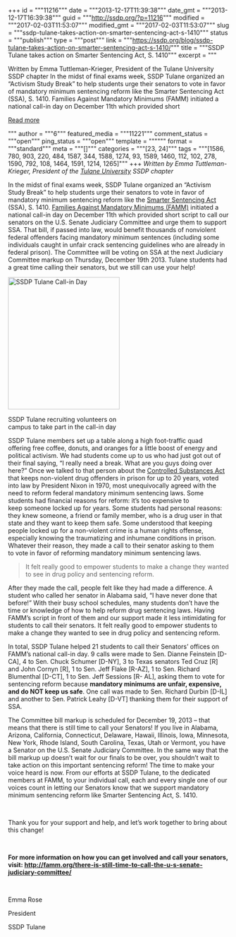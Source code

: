 +++
id = """11216"""
date = """2013-12-17T11:39:38"""
date_gmt = """2013-12-17T16:39:38"""
guid = """http://ssdp.org/?p=11216"""
modified = """2017-02-03T11:53:07"""
modified_gmt = """2017-02-03T11:53:07"""
slug = """ssdp-tulane-takes-action-on-smarter-sentencing-act-s-1410"""
status = """publish"""
type = """post"""
link = """https://ssdp.org/blog/ssdp-tulane-takes-action-on-smarter-sentencing-act-s-1410/"""
title = """SSDP Tulane takes action on Smarter Sentencing Act, S. 1410"""
excerpt = """<p>Written by Emma Tuttleman-Krieger, President of the Tulane University SSDP chapter In the midst of final exams week, SSDP Tulane organized an “Activism Study Break” to help students urge their senators to vote in favor of mandatory minimum sentencing reform like the Smarter Sentencing Act (SSA), S. 1410. Families Against Mandatory Minimums (FAMM) initiated a national call-in day on December 11th which provided short</p>
<div class="h10"></div>
<p><a class="more-link2 flat" href="https://ssdp.org/blog/ssdp-tulane-takes-action-on-smarter-sentencing-act-s-1410/">Read more</a></p>
"""
author = """6"""
featured_media = """11221"""
comment_status = """open"""
ping_status = """open"""
template = """"""
format = """standard"""
meta = """[]"""
categories = """[23, 24]"""
tags = """[1586, 780, 903, 220, 484, 1587, 344, 1588, 1274, 93, 1589, 1460, 112, 102, 278, 1590, 792, 108, 1464, 1591, 1214, 1265]"""
+++
<em>Written by Emma Tuttleman-Krieger, President of the <a href="http://ssdp.org/chapters/southern/louisiana/tulane-university/" target="_blank">Tulane University</a> SSDP chapter</em>



In the midst of final exams week, SSDP Tulane organized an “Activism Study Break” to help students urge their senators to vote in favor of mandatory minimum sentencing reform like the <a title="Smarter Sentencing Act" href="https://www.govtrack.us/congress/bills/113/s1410" target="_blank">Smarter Sentencing Act</a> (SSA), S. 1410. <a title="Families Against Mandatory Minimums" href="http://famm.org/" target="_blank">Families Against Mandatory Minimums (FAMM)</a> initiated a national call-in day on December 11th which provided short script to call our senators on the U.S. Senate Judiciary Committee and urge them to support SSA. That bill, if passed into law, would benefit thousands of nonviolent federal offenders facing mandatory minimum sentences (including some individuals caught in unfair crack sentencing guidelines who are already in federal prison). The Committee will be voting on SSA at the next Judiciary Committee markup on Thursday, December 19th 2013. Tulane students had a great time calling their senators, but we still can use your help!



<div id="attachment_11221" style="width: 263px" class="wp-caption alignright"><a href="/assets/2013/12/IMG_0432.jpeg"><img class="size-medium wp-image-11221" alt="SSDP Tulane Call-in Day" src="http://ssdp.org/assets/2013/12/IMG_0432-253x300.jpeg" width="253" height="300" /></a><p class="wp-caption-text">SSDP Tulane recruiting volunteers on campus to take part in the call-in day</p></div>



SSDP Tulane members set up a table along a high foot-traffic quad offering free coffee, donuts, and oranges for a little boost of energy and political activism. We had students come up to us who had just got out of their final saying, “I really need a break. What are you guys doing over here?” Once we talked to that person about the <a title="Controlled Substances Act (CSA)" href="http://en.wikipedia.org/wiki/Controlled_Substances_Act" target="_blank">Controlled Substances Act</a> that keeps non-violent drug offenders in prison for up to 20 years, voted into law by President Nixon in 1970, most unequivocally agreed with the need to reform federal mandatory minimum sentencing laws. Some students had financial reasons for reform: it&#8217;s too expensive to keep someone locked up for years. Some students had personal reasons: they knew someone, a friend or family member, who is a drug user in that state and they want to keep them safe. Some understood that keeping people locked up for a non-violent crime is a human rights offense, especially knowing the traumatizing and inhumane conditions in prison. Whatever their reason, they made a call to their senator asking to them to vote in favor of reforming mandatory minimum sentencing laws.

<blockquote>It felt really good to empower students to make a change they wanted to see in drug policy and sentencing reform.</blockquote>

After they made the call, people felt like they had made a difference. A student who called her senator in Alabama said, “I have never done that before!” With their busy school schedules, many students don’t have the time or knowledge of how to help reform drug sentencing laws. Having FAMM’s script in front of them and our support made it less intimidating for students to call their senators. It felt really good to empower students to make a change they wanted to see in drug policy and sentencing reform.



In total, SSDP Tulane helped 21 students to call their Senators’ offices on FAMM’s national call-in day. 9 calls were made to Sen. Dianne Feinstein [D-CA], 4 to Sen. Chuck Schumer [D-NY], 3 to Texas senators Ted Cruz [R] and John Cornyn [R], 1 to Sen. Jeff Flake [R-AZ], 1 to Sen. Richard Blumenthal [D-CT], 1 to Sen. Jeff Sessions [R- AL], asking them to vote for sentencing reform because <strong>mandatory minimums are unfair, expensive, and do NOT keep us safe</strong>. One call was made to Sen. Richard Durbin [D-IL] and another to Sen. Patrick Leahy [D-VT] thanking them for their support of SSA.



The Committee bill markup is scheduled for December 19, 2013 – that means that there is still time to call your Senators! If you live in Alabama, Arizona, California, Connecticut, Delaware, Hawaii, Illinois, Iowa, Minnesota, New York, Rhode Island, South Carolina, Texas, Utah or Vermont, you have a Senator on the U.S. Senate Judiciary Committee. In the same way that the bill markup up doesn’t wait for our finals to be over, you shouldn’t wait to take action on this important sentencing reform! The time to make your voice heard is now. From our efforts at SSDP Tulane, to the dedicated members at FAMM, to your individual call, each and every single one of our voices count in letting our Senators know that we support mandatory minimum sentencing reform like Smarter Sentencing Act, S. 1410.



&nbsp;



Thank you for your support and help, and let’s work together to bring about this change!



&nbsp;



<strong>For more information on how you can get involved and call your senators, visit: <a href="http://famm.org/there-is-still-time-to-call-the-u-s-senate-judiciary-committee/" target="_blank">http://famm.org/there-is-still-time-to-call-the-u-s-senate-judiciary-committee/</a></strong>



&nbsp;



Emma Rose

President

SSDP Tulane
